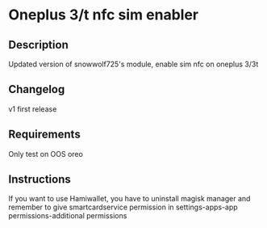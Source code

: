 # Oneplus 3/t nfc sim enabler
## Description
Updated version of snowwolf725's module, enable sim nfc on oneplus 3/3t
## Changelog
v1 first release
## Requirements
Only test on OOS oreo
## Instructions
If you want to use Hamiwallet, you have to uninstall magisk manager and remember to give smartcardservice permission in settings-apps-app permissions-additional permissions
